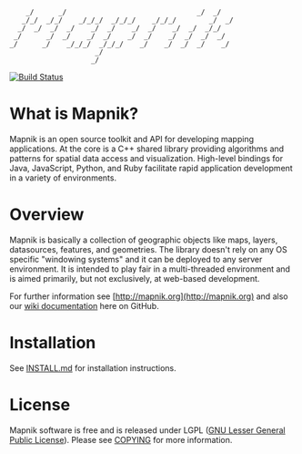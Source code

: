 ```
    _/      _/                                _/  _/
   _/_/  _/_/    _/_/_/  _/_/_/    _/_/_/        _/  _/
  _/  _/  _/  _/    _/  _/    _/  _/    _/  _/  _/_/
 _/      _/  _/    _/  _/    _/  _/    _/  _/  _/  _/
_/      _/    _/_/_/  _/_/_/    _/    _/  _/  _/    _/
                     _/
                    _/
```

[![Build Status](https://secure.travis-ci.org/mapnik/mapnik.png)](http://travis-ci.org/mapnik/mapnik)

# What is Mapnik?

Mapnik is an open source toolkit and API for developing mapping applications. At the core is a C++ shared library providing algorithms and patterns for spatial data access and visualization. High-level bindings for Java, JavaScript, Python, and Ruby facilitate rapid application development in a variety of environments.

# Overview

Mapnik is basically a collection of geographic objects like maps, layers, datasources, features, and geometries. The library doesn't rely on any OS specific "windowing systems" and it can be deployed to any server environment. It is intended to play fair in a multi-threaded environment and is aimed primarily, but not exclusively, at web-based development.


For further information see [http://mapnik.org](http://mapnik.org) and also our [wiki documentation](https://github.com/mapnik/mapnik/wiki) here on GitHub.

# Installation

See [INSTALL.md](https://github.com/mapnik/mapnik/blob/master/INSTALL.md) for installation instructions.

# License

Mapnik software is free and is released under LGPL ([GNU Lesser General Public License](http://www.gnu.org/licenses/lgpl.html_)). Please see [COPYING](https://github.com/mapnik/mapnik/blob/master/COPYING) for more information.
